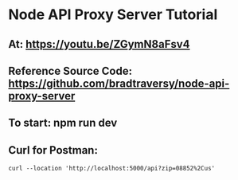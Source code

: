 # Node API Proxy Server Tutorial
## At: https://youtu.be/ZGymN8aFsv4
## Reference Source Code: https://github.com/bradtraversy/node-api-proxy-server

## To start: npm run dev

## Curl for Postman:
```
curl --location 'http://localhost:5000/api?zip=08852%2Cus'
```